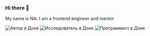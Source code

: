 ### Hi there 👋

My name is Nik. I am a frontend engineer and mentor

<!--
**nlopin/nlopin** is a ✨ _special_ ✨ repository because its `README.md` (this file) appears on your GitHub profile.

Here are some ideas to get you started:

- 🔭 I’m currently working on ...
- 🌱 I’m currently learning ...
- 👯 I’m looking to collaborate on ...
- 🤔 I’m looking for help with ...
- 💬 Ask me about ...
- 📫 How to reach me: ...
- 😄 Pronouns: ...
- ⚡ Fun fact: ...
-->

![Автор в Доке](https://raw.githubusercontent.com/doka-guide/badges/8223de32538d8d2f6ed9fc4ad05e02d1bd80859f/images/badges/author.svg)
![Исследователь в Доке](https://raw.githubusercontent.com/doka-guide/badges/8223de32538d8d2f6ed9fc4ad05e02d1bd80859f/images/badges/explorer.svg)
![Программист в Доке](https://raw.githubusercontent.com/doka-guide/badges/8223de32538d8d2f6ed9fc4ad05e02d1bd80859f/images/badges/programmer.svg)

